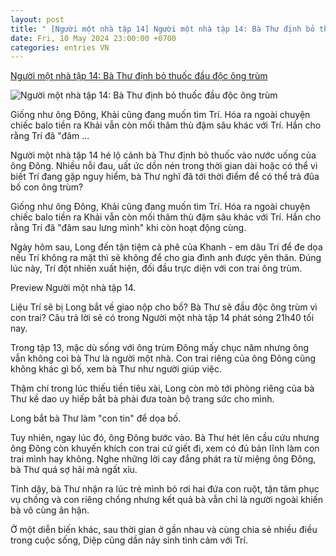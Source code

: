 ```yaml
---
layout: post
title: " [Người một nhà tập 14] Người một nhà tập 14: Bà Thư định bỏ thuốc đầu độc ông trùm"
date: Fri, 10 May 2024 23:00:00 +0700
categories: entries VN
---
```

[Người một nhà tập 14: Bà Thư định bỏ thuốc đầu độc ông trùm](https://www.baogiaothong.vn/nguoi-mot-nha-tap-14-ba-thu-dinh-bo-thuoc-dau-doc-ong-trum-192240510153936562.htm)

![Người một nhà tập 14: Bà Thư định bỏ thuốc đầu độc ông trùm](https://baogiaothong.mediacdn.vn/zoom/600_315/603483875699699712/2024/5/10/thumb-anh-chup-man-hinh-2024-05-10-luc-15-38-11-1715330321235953487450-17153303227561135314601-169-339-919-1539-crop-1715330335828494417999.png)

Giống như ông Đông, Khải cũng đang muốn tìm Trí. Hóa ra ngoài chuyện chiếc balo tiền ra Khải vẫn còn mối thâm thù đậm sâu khác với Trí. Hắn cho rằng Trí đã "đâm ...

Người một nhà tập 14 hé lộ cảnh bà Thư định bỏ thuốc vào nước uống của ông Đông. Nhiều nỗi đau, uất ức dồn nén trong thời gian dài hoặc có thể vì biết Trí đang gặp nguy hiểm, bà Thư nghĩ đã tới thời điểm để có thể trả đũa bố con ông trùm?

Giống như ông Đông, Khải cũng đang muốn tìm Trí. Hóa ra ngoài chuyện chiếc balo tiền ra Khải vẫn còn mối thâm thù đậm sâu khác với Trí. Hắn cho rằng Trí đã "đâm sau lưng mình" khi còn hoạt động cùng.

Ngày hôm sau, Long đến tận tiệm cà phê của Khanh - em dâu Trí để đe dọa nếu Trí không ra mặt thì sẽ không để cho gia đình anh được yên thân. Đúng lúc này, Trí đột nhiên xuất hiện, đối đầu trực diện với con trai ông trùm.

Preview Người một nhà tập 14.

Liệu Trí sẽ bị Long bắt về giao nộp cho bố? Bà Thư sẽ đầu độc ông trùm vì con trai? Câu trả lời sẽ có trong Người một nhà tập 14 phát sóng 21h40 tối nay.

Trong tập 13, mặc dù sống với ông trùm Đông mấy chục năm nhưng ông vẫn không coi bà Thư là người một nhà. Con trai riêng của ông Đông cũng không khác gì bố, xem bà Thư như người giúp việc.

Thậm chí trong lúc thiếu tiền tiêu xài, Long còn mò tới phòng riêng của bà Thư kề dao uy hiếp bắt bà phải đưa toàn bộ trang sức cho mình.

Long bắt bà Thư làm "con tin" để dọa bố.

Tuy nhiên, ngay lúc đó, ông Đông bước vào. Bà Thư hét lên cầu cứu nhưng ông Đông còn khuyến khích con trai cứ giết đi, xem có đủ bản lĩnh làm con trai mình hay không. Nghe những lời cay đắng phát ra từ miệng ông Đông, bà Thư quá sợ hãi mà ngất xỉu.

Tỉnh dậy, bà Thư nhận ra lúc trẻ mình bỏ rơi hai đứa con ruột, tận tâm phục vụ chồng và con riêng chồng nhưng kết quả bà vẫn chỉ là người ngoài khiến bà vô cùng ân hận.

Ở một diễn biến khác, sau thời gian ở gần nhau và cùng chia sẻ nhiều điều trong cuộc sống, Diệp cũng dần nảy sinh tình cảm với Trí.


